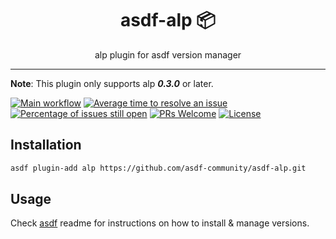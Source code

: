 <div align="center">
<h1>asdf-alp 📦</h1>
alp plugin for asdf version manager
</div>
<hr />

**Note**: This plugin only supports alp **_0.3.0_** or later.

[![Main workflow](https://github.com/asdf-community/asdf-alp/workflows/Main%20workflow/badge.svg)](https://github.com/asdf-community/asdf-alp/actions)
[![Average time to resolve an issue](https://isitmaintained.com/badge/resolution/asdf-community/asdf-alp.svg)](https://isitmaintained.com/project/asdf-community/asdf-alp "Average time to resolve an issue")
[![Percentage of issues still open](https://isitmaintained.com/badge/open/asdf-community/asdf-alp.svg)](https://isitmaintained.com/project/asdf-community/asdf-alp "Percentage of issues still open")
[![PRs Welcome](https://img.shields.io/badge/PRs-welcome-brightgreen.svg)](http://makeapullrequest.com)
[![License](https://img.shields.io/github/license/asdf-community/asdf-alp?color=brightgreen)](https://github.com/asdf-community/asdf-alp/blob/master/LICENSE)

## Installation

```bash
asdf plugin-add alp https://github.com/asdf-community/asdf-alp.git
```

## Usage

Check [asdf](https://github.com/asdf-vm/asdf) readme for instructions on how to
install & manage versions.
